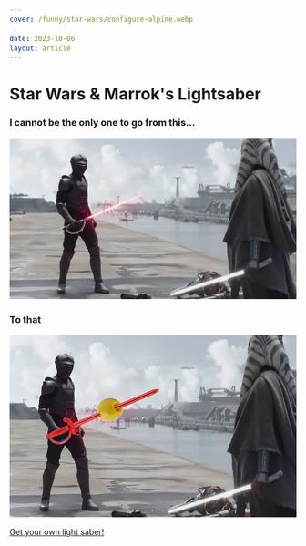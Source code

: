 ```yaml
---
cover: /funny/star-wars/configure-alpine.webp

date: 2023-10-06
layout: article
---
```


# Star Wars & Marrok's Lightsaber

### I cannot be the only one to go from this...


![original-scene.jpeg](/funny/star-wars/original-scene.jpeg)


### To that
![ashoka-fina.png](/funny/star-wars/ashoka-fina.png)


[Get your own light saber!](https://www.amazon.com/Sword-Cocktail-Picks-Garnishes-Appetizers/dp/B00EAT8YZA)


